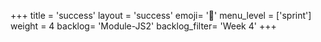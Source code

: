 +++
title = 'success'
layout = 'success'
emoji= '📝'
menu_level = ['sprint']
weight = 4
backlog= 'Module-JS2'
backlog_filter= 'Week 4'
+++


